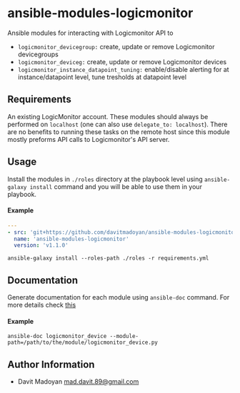 ansible-modules-logicmonitor
=========
Ansible modules for interacting with Logicmonitor API to 
- `logicmonitor_devicegroup:` create, update or remove Logicmonitor devicegroups
- `logicmonitor_deviceg:` create, update or remove Logicmonitor devices
- `logicmonitor_instance_datapoint_tuning:` enable/disable alerting for at instance/datapoint level, tune tresholds at datapoint level

Requirements
------------
An existing LogicMonitor account. These modules should always be performed on `localhost` (one can also use `delegate_to: localhost`). There are no benefits to running these tasks on the remote host since this module mostly preforms API calls to Logicmonitor's API server.

Usage
------------
Install the modules in `./roles` directory at the playbook level using `ansible-galaxy install` command and you will be able to use them in your playbook.
#### Example
```yaml
---
- src: 'git+https://github.com/davitmadoyan/ansible-modules-logicmonitor.git'
  name: 'ansible-modules-logicmonitor'
  version: 'v1.1.0'
```
```
ansible-galaxy install --roles-path ./roles -r requirements.yml
```

Documentation
------------
Generate documentation for each module using `ansible-doc` command. For more details check [this](https://docs.ansible.com/ansible/latest/cli/ansible-doc.html)
#### Example
```
ansible-doc logicmonitor_device --module-path=/path/to/the/module/logicmonitor_device.py
```

Author Information
------------------

- Davit Madoyan <mad.davit.89@gmail.com>
